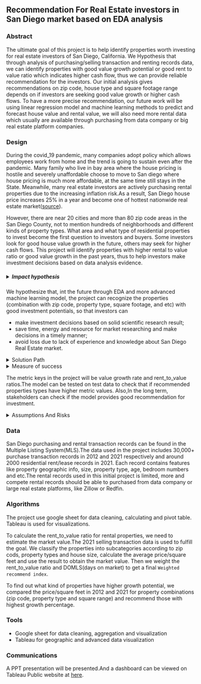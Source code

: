 ## Recommendation For Real Estate investors in San Diego market based on EDA analysis
### Abstract
The ultimate goal of this project is to help identify properties worth investing for real estate investors of San Diego, California. We Hypothesis that through analysis of purchasing/selling transaction and renting records data, we can identify properties with good value growth potential or good rent to value ratio which indicates higher cash flow, thus we can provide reliable recommendation for the investors. Our initial analysis gives recommendations on zip code, house type and square footage range depends on if investors are seeking good value growth or higher cash flows. To have a more precise recommendation, our future work will be using linear regression model and machine learning methods to predict and forecast house value and rental value, we will also need more rental data which usually are available through purchasing from data company or big real estate platform companies.


### Design
During the covid_19 pandemic, many companies adopt policy which allows employees work from home and the trend is going to sustain even after the pandemic. Many family who live in bay area where the house pricing is hostile and severely unaffordable choose to move to San diego where house pricing is much more affordable, at the same time still stays in the State. Meanwhile, many real estate investors are actively purchasing rental properties due to the increasing inflation risk.As a result, San Diego house price increases 25% in a year and become one of hottest nationwide real estate market([source](https://www.sandiegouniontribune.com/business/real-estate/story/2021-07-27/san-diego-home-prices-now-up-25-in-a-year)).

However, there are near 20 cities and more than 80 zip code areas in the San Diego County, not to mention hundreds of neighborhoods and different kinds of property types. What area and what type of residential properties to invest become the first question to investors and buyers. Some investors look for good house value growth in the future, others may seek for higher cash flows. This project will identify properties with higher rental to value ratio or good value growth in the past years, thus to help investors make investment decisions based on data analysis evidence.


##### <details><summary>Impact hypothesis</summary>

We hypothesize that, int the future through EDA and more advanced machine learning model, the project can recognize the properties (combination with zip code, property type, square footage, and etc) with good investment potentials, so that investors can
-  make investment decisions based on solid scientific research result;
-  save time, energy and resource for market researching and make decisions in a timely manner;
- avoid loss due to lack of experience and knowledge about San Diego Real Estate market.

</details>



<details><summary>Solution Path</summary>
The **Technical** solution suggested to use in this project includes:

- Linear regression model to predict house value, so that investors can find properties with better rent_to_value ratio.
- Time series model to forecast future house value, so that investors to find properties with good value growth potentials.
- Clustering Algorithms to help find good substitutes when desired property type is not available on the market.

Other **Non-technical** solutions:
- Seek suggestions from experienced realtors or investors in the San Diego market;
- Utilizing common knowledge about real estate investment.

</details>

<details>
<summary>Measure of success

The metric keys in the project will be value growth rate and rent_to_value ratios.The model can be tested on test data to check that if recommended properties types have higher metric values. Also,In the long term, stakeholders can check if the model provides good recommendation for investment.
</summary>
</details>

<details><summary> Assumptions And Risks</summary>


|  Assumption    |   Risk    |
| :------------- | :------------- |
| To calculate the rent to value ratio, we need to estimate the value of rental property through analyzing/modeling purchasing transaction data. | The accuracies of estimation of rental property value depend on the accuracies of regression and machining learning models. |
| In our initial model, due to limited rental data, we assume location, house type and property size are three biggest elements for deciding property value. In the future work, we should use more features.  |Individual outliers will have big impact on the average rent_to_value ratio for a specific property combination, this should be resolved by complete rental data provided and more complicated features in the future.  |


</details>




### Data
San Diego purchasing and rental transaction records can be found in the Multiple Listing System(MLS).The data used in the project includes 30,000+ purchase transaction records in 2012 and 2021 respectively and around 2000 residential rent/lease records in 2021. Each record contains features like property geographic info, size, property type, age, bedroom numbers and etc.The rental records used in this initial project is limited, more and compete rental records should be able to purchased from data company or large real estate platforms, like Zillow or Redfin.


### Algorithms
The project use google sheet for data cleaning, calculating and pivot table. Tableau is used for visualizations.

To calculate the rent_to_value ratio for rental properties, we need to estimate the market value.The 2021 selling transaction data is used to fulfill the goal. We classify the properties into subcategories according to zip cods, property types and house size, calculate the average price/square feet and use the result to obtain the market value. Then we weight the rent_to_value ratio and DOMLS(days on market) to get a final ```Weighted recommend index```.

To find out what kind of properties have higher growth potential, we compared the price/square feet in 2012 and 2021 for property combinations (zip code, property type and square range) and recommend those with highest growth percentage.




### Tools
- Google sheet for data cleaning, aggregation and visualization
- Tableau for geographic and advanced data visualization

### Communications
A PPT presentation will be presented.And a dashboard can be viewed on Tableau Public website at [here](https://public.tableau.com/app/profile/purplegrace/viz/SDRE_DEA/Growth_by_zip).
